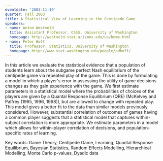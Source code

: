 ```yaml
---
eventdate: '2003-11-19'
quarter: Fall 2003
title: A Statistical View of Learning in the Centipede Game
speakers:
- name: Anton Westveld
  title: Assistant Professor, CSSS, University of Washington
  homepage: http://westveld-stat.arizona.edu/ua/home.html
- name: Peter Hoff
  title: Professor, Statistics, University of Washington
  homepage: http://www.stat.washington.edu/people/pdhoff/
---
```

In this article we evaluate the statistical evidence that a population of students learn about the subgame perfect Nash equilibrium of the centipede game via repeated play of the game. This is done by formulating a model in which a player's error in assessing the utility of game decisions changes as they gain experience with the game. We first estimate parameters in a statistical model where the probabilities of choices of the players are given by a Quantal Response Equilibrium (QRE) (McKelvey and Palfrey (1995, 1996, 1998)), but are allowed to change with repeated play. This model gives a better fit to the data than similar models previously considered. However, substantial correlation of outcomes of games having a common player suggests that a statistical model that captures within-subject correlation is more appropriate. We estimate parameters in a model which allows for within-player correlation of decisions, and population-specific rates of learning.

Key words: Game Theory, Centipede Game, Learning, Quantal Response Equilibrium, Bayesian Statistics, Random Effects Modelling, Hierarchical Modelling, Monte Carlo p-values, Dyadic data